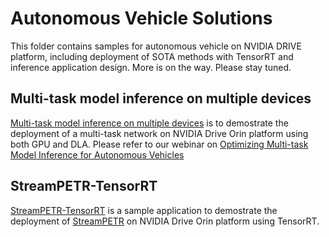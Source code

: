 # Autonomous Vehicle Solutions
This folder contains samples for autonomous vehicle on NVIDIA DRIVE platform, including deployment of SOTA methods with TensorRT and inference application design. More is on the way. Please stay tuned.

## Multi-task model inference on multiple devices
[Multi-task model inference on multiple devices](./mtmi/) is to demostrate the deployment of a multi-task network on NVIDIA Drive Orin platform using both GPU and DLA. Please refer to our webinar on [Optimizing Multi-task Model Inference for Autonomous Vehicles](https://www.nvidia.com/en-us/on-demand/session/other2024-inferenceauto/)

## StreamPETR-TensorRT
[StreamPETR-TensorRT](./streampetr-trt/) is a sample application to demostrate the deployment of [StreamPETR](https://github.com/exiawsh/StreamPETR/tree/main) on NVIDIA Drive Orin platform using TensorRT. 
